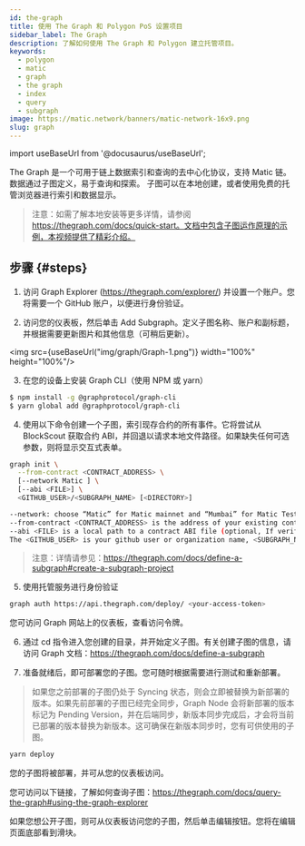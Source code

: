 ```yaml
---
id: the-graph
title: 使用 The Graph 和 Polygon PoS 设置项目
sidebar_label: The Graph
description: 了解如何使用 The Graph 和 Polygon 建立托管项目。
keywords:
  - polygon
  - matic
  - graph
  - the graph
  - index
  - query
  - subgraph
image: https://matic.network/banners/matic-network-16x9.png
slug: graph
---
```


import useBaseUrl from '@docusaurus/useBaseUrl';

The Graph 是一个可用于链上数据索引和查询的去中心化协议，支持 Matic 链。数据通过子图定义，易于查询和探索。 子图可以在本地创建，或者使用免费的托管浏览器进行索引和数据显示。

> 注意：如需了解本地安装等更多详情，请参阅 https://thegraph.com/docs/quick-start。文档中包含子图运作原理的示例，本视频提供了精彩介绍。

## 步骤 {#steps}

1. 访问 Graph Explorer (https://thegraph.com/explorer/) 并设置一个账户。您将需要一个 GitHub 账户，以便进行身份验证。

2. 访问您的仪表板，然后单击 Add Subgraph。定义子图名称、账户和副标题，并根据需要更新图片和其他信息（可稍后更新）。

<img src={useBaseUrl("img/graph/Graph-1.png")} width="100%" height="100%"/>


3. 在您的设备上安装 Graph CLI（使用 NPM 或 yarn）

```bash
$ npm install -g @graphprotocol/graph-cli
$ yarn global add @graphprotocol/graph-cli
```

4. 使用以下命令创建一个子图，索引现存合约的所有事件。它将尝试从 BlockScout 获取合约 ABI，并回退以请求本地文件路径。如果缺失任何可选参数，则将显示交互式表单。

```bash
graph init \
  --from-contract <CONTRACT_ADDRESS> \
  [--network Matic ] \
  [--abi <FILE>] \
  <GITHUB_USER>/<SUBGRAPH_NAME> [<DIRECTORY>]

--network: choose “Matic” for Matic mainnet and “Mumbai” for Matic Testnet.
--from-contract <CONTRACT_ADDRESS> is the address of your existing contract which you have deployed on the Matic network: Testnet or Mainnet.
--abi <FILE> is a local path to a contract ABI file (optional, If verified in BlockScout, the graph will grab the ABI, otherwise you will need to manually add the ABI. You can save the abi from BlockScout or by running truffle compile or solc on a public project.)
The <GITHUB_USER> is your github user or organization name, <SUBGRAPH_NAME> is the name for your subgraph, and <DIRECTORY> is the optional name of the directory where graph init will put the example subgraph manifest.
```

> 注意：详情请参见：https://thegraph.com/docs/define-a-subgraph#create-a-subgraph-project

5. 使用托管服务进行身份验证

```bash
graph auth https://api.thegraph.com/deploy/ <your-access-token>
```
您可访问 Graph 网站上的仪表板，查看访问令牌。

6. 通过 cd 指令进入您创建的目录，并开始定义子图。有关创建子图的信息，请访问 Graph 文档：https://thegraph.com/docs/define-a-subgraph

7. 准备就绪后，即可部署您的子图。您可随时根据需要进行测试和重新部署。

> 如果您之前部署的子图仍处于 Syncing 状态，则会立即被替换为新部署的版本。如果先前部署的子图已经完全同步，Graph Node 会将新部署的版本标记为 Pending Version，并在后端同步，新版本同步完成后，才会将当前已部署的版本替换为新版本。这可确保在新版本同步时，您有可供使用的子图。

```bash
yarn deploy
```

您的子图将被部署，并可从您的仪表板访问。

您可访问以下链接，了解如何查询子图：https://thegraph.com/docs/query-the-graph#using-the-graph-explorer

如果您想公开子图，则可从仪表板访问您的子图，然后单击编辑按钮。您将在编辑页面底部看到滑块。
